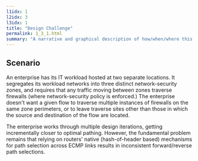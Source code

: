 ```yaml
---
l1idx: 1
l2idx: 3
l3idx: 1
title: "Design Challenge"
permalink: 1_3_1.html
summary: "A narrative and graphical description of how/when/where this challenge emerges."
---
```


## Scenario

An enterprise has its IT workload hosted at two separate locations.  It segregates its workload networks into three distinct network-security zones, and requires that any traffic moving between zones traverse firewalls (where network-security policy is enforced.)  The enterprise doesn't want a given flow to traverse multiple instances of firewalls on the same zone perimeters, or to leave traverse sites other than those in which the source and destination of the flow are located.

The enterprise works through multiple design iterations, getting incrementally closer to optimal pathing.  However, the fundamental problem remains that relying on routers' native (hash-of-header based) mechanisms for path selection across ECMP links results in inconsistent forward/reverse path selections.